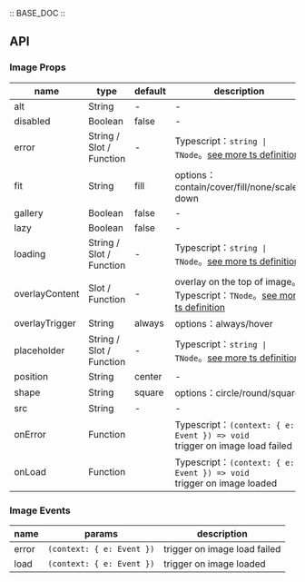 :: BASE_DOC ::

## API

### Image Props

name | type | default | description | required
-- | -- | -- | -- | --
alt | String | - | \- | N
disabled | Boolean | false | \- | N
error | String / Slot / Function | - | Typescript：`string \| TNode`。[see more ts definition](https://github.com/Tencent/tdesign-vue-next/blob/develop/src/common.ts) | N
fit | String | fill | options：contain/cover/fill/none/scale-down | N
gallery | Boolean | false | \- | N
lazy | Boolean | false | \- | N
loading | String / Slot / Function | - | Typescript：`string \| TNode`。[see more ts definition](https://github.com/Tencent/tdesign-vue-next/blob/develop/src/common.ts) | N
overlayContent | Slot / Function | - | overlay on the top of image。Typescript：`TNode`。[see more ts definition](https://github.com/Tencent/tdesign-vue-next/blob/develop/src/common.ts) | N
overlayTrigger | String | always | options：always/hover | N
placeholder | String / Slot / Function | - | Typescript：`string \| TNode`。[see more ts definition](https://github.com/Tencent/tdesign-vue-next/blob/develop/src/common.ts) | N
position | String | center | \- | N
shape | String | square | options：circle/round/square | N
src | String | - | \- | N
onError | Function |  | Typescript：`(context: { e: Event }) => void`<br/>trigger on image load failed | N
onLoad | Function |  | Typescript：`(context: { e: Event }) => void`<br/>trigger on image loaded | N

### Image Events

name | params | description
-- | -- | --
error | `(context: { e: Event })` | trigger on image load failed
load | `(context: { e: Event })` | trigger on image loaded

